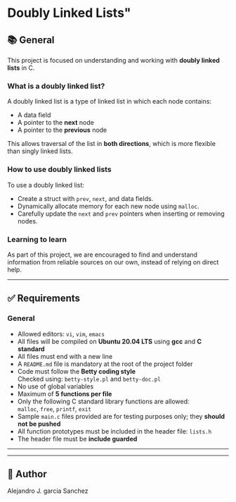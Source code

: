 # Doubly Linked Lists"

## 📚 General

This project is focused on understanding and working with **doubly linked lists** in C.

### What is a doubly linked list?

A doubly linked list is a type of linked list in which each node contains:
- A data field
- A pointer to the **next** node
- A pointer to the **previous** node

This allows traversal of the list in **both directions**, which is more flexible than singly linked lists.

### How to use doubly linked lists

To use a doubly linked list:
- Create a struct with `prev`, `next`, and data fields.
- Dynamically allocate memory for each new node using `malloc`.
- Carefully update the `next` and `prev` pointers when inserting or removing nodes.

### Learning to learn

As part of this project, we are encouraged to find and understand 
information from reliable sources on our own, instead 
of relying on direct help.

---

## ✅ Requirements

### General

- Allowed editors: `vi`, `vim`, `emacs`
- All files will be compiled on **Ubuntu 20.04 LTS** using **gcc** and **C standard**
- All files must end with a new line
- A `README.md` file is mandatory at the root of the project folder
- Code must follow the **Betty coding style**  
  Checked using: `betty-style.pl` and `betty-doc.pl`
- No use of global variables
- Maximum of **5 functions per file**
- Only the following C standard library functions are allowed:  
  `malloc`, `free`, `printf`, `exit`
- Sample `main.c` files provided are for testing purposes only; they **should not be pushed**
- All function prototypes must be included in the header file: `lists.h`
- The header file must be **include guarded**

---

---

## 🧠 Author
Alejandro J. garcia Sanchez

